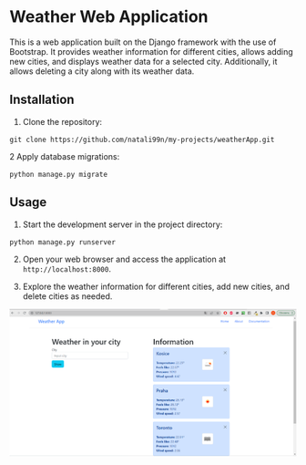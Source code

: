# Weather Web Application

This is a web application built on the Django framework with the use of Bootstrap. It provides weather information for different cities, allows adding new cities, and displays weather data for a selected city. Additionally, it allows deleting a city along with its weather data.

## Installation

1. Clone the repository:
```
git clone https://github.com/natali99n/my-projects/weatherApp.git
```
2 Apply database migrations:
```
python manage.py migrate
```
## Usage

1. Start the development server in the project directory:
```
python manage.py runserver
```

2. Open your web browser and access the application at `http://localhost:8000`.

3. Explore the weather information for different cities, add new cities, and delete cities as needed.

![Alt text](image/weatherApp.png)

